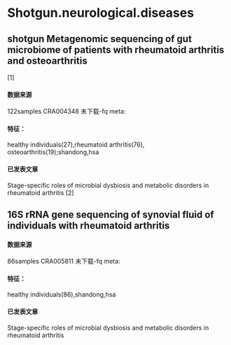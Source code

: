 # Shotgun.neurological.diseases
 

## shotgun Metagenomic sequencing of gut microbiome of patients with rheumatoid arthritis and osteoarthritis
[1]  
#### 数据来源  
122samples CRA004348  未下载-fq
meta:
#### 特征：
healthy individuals(27),rheumatoid arthritis(76), osteoarthritis(19);shandong,hsa
#### 已发表文章
Stage-specific roles of microbial dysbiosis and metabolic disorders in rheumatoid arthritis 
[2]  
## 16S rRNA gene sequencing of synovial fluid of individuals with rheumatoid arthritis
#### 数据来源  
86samples CRA005811  未下载-fq
meta:
#### 特征：
healthy individuals(86),shandong,hsa
#### 已发表文章
Stage-specific roles of microbial dysbiosis and metabolic disorders in rheumatoid arthritis 

